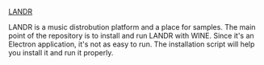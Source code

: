 [LANDR](https://landr.com)

LANDR is a music distrobution platform and a place for samples. The main point of the repository is to install and run LANDR with WINE. 
Since it's an Electron application, it's not as easy to run. The installation script will help you install it and run it properly. 

